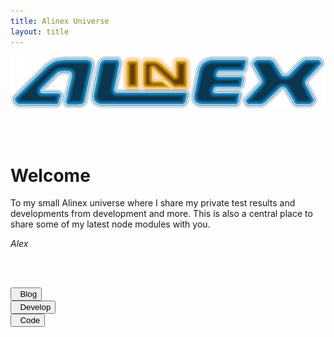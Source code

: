 ```yaml
---
title: Alinex Universe
layout: title
---
```


<div><img src="images/Alinex-black-600.png" class="img-responsive center-block" /></div>

<p><br /><br /></p>

# Welcome

To my small Alinex universe where I share my private test results and
developments from development and more. This is also a central place to share
some of my latest node modules with you.

<p class="text-right"><i>Alex</i></p>

<p><br /><br /></p>

<div class="row">
  <div class="col-md-4">
    <form action="blog">
      <button type="submit" class="btn btn-primary btn-block">
        <span class="glyphicon glyphicon-pencil" aria-hidden="true"></span>&nbsp; Blog
      </button>
    </form>
  </div>
  <div class="col-md-4">
    <form action="develop">
      <button type="submit" class="btn btn-primary btn-block">
        <span class="glyphicon glyphicon-book" aria-hidden="true"></span>&nbsp; Develop
      </button>
    </form>
  </div>
  <div class="col-md-4">
    <form action="code.html">
      <button type="submit" class="btn btn-warning btn-block">
        <span class="glyphicon glyphicon-cog" aria-hidden="true"></span>&nbsp; Code
      </button>
    </form>
  </div>
</div>

<p><br /><br /></p>
